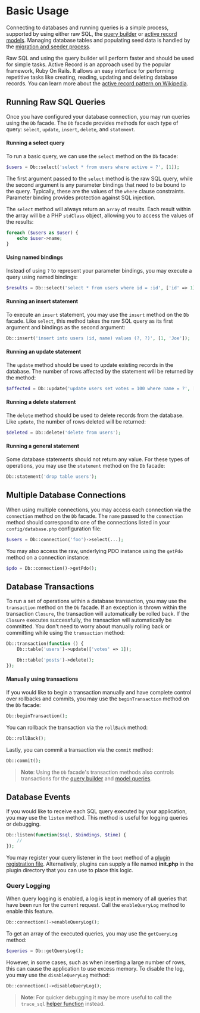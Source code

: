 # Basic Usage

Connecting to databases and running queries is a simple process, supported by using either raw SQL, the [query builder](../database/query.md) or [active record models](../database/model.md). Managing database tables and populating seed data is handled by the [migration and seeder process](../database/structure.md).

Raw SQL and using the query builder will perform faster and should be used for simple tasks. Active Record is an approach used by the popular framework, Ruby On Rails. It allows an easy interface for performing repetitive tasks like creating, reading, updating and deleting database records. You can learn more about the [active record pattern on Wikipedia](http://en.wikipedia.org/wiki/Active_record_pattern).

<a id="oc-running-raw-sql-queries"></a>
## Running Raw SQL Queries

Once you have configured your database connection, you may run queries using the `Db` facade. The `Db` facade provides methods for each type of query: `select`, `update`, `insert`, `delete`, and `statement`.

#### Running a select query

To run a basic query, we can use the `select` method on the `Db` facade:

```php
$users = Db::select('select * from users where active = ?', [1]);
```

The first argument passed to the `select` method is the raw SQL query, while the second argument is any parameter bindings that need to be bound to the query. Typically, these are the values of the `where` clause constraints. Parameter binding provides protection against SQL injection.

The `select` method will always return an `array` of results. Each result within the array will be a PHP `stdClass` object, allowing you to access the values of the results:

```php
foreach ($users as $user) {
    echo $user->name;
}
```

#### Using named bindings

Instead of using `?` to represent your parameter bindings, you may execute a query using named bindings:

```php
$results = Db::select('select * from users where id = :id', ['id' => 1]);
```

#### Running an insert statement

To execute an `insert` statement, you may use the `insert` method on the `Db` facade. Like `select`, this method takes the raw SQL query as its first argument and bindings as the second argument:

```php
Db::insert('insert into users (id, name) values (?, ?)', [1, 'Joe']);
```

#### Running an update statement

The `update` method should be used to update existing records in the database. The number of rows affected by the statement will be returned by the method:

```php
$affected = Db::update('update users set votes = 100 where name = ?', ['John']);
```

#### Running a delete statement

The `delete` method should be used to delete records from the database. Like `update`, the number of rows deleted will be returned:

```php
$deleted = Db::delete('delete from users');
```

#### Running a general statement

Some database statements should not return any value. For these types of operations, you may use the `statement` method on the `Db` facade:

```php
Db::statement('drop table users');
```

<a id="oc-multiple-database-connections"></a>
## Multiple Database Connections

When using multiple connections, you may access each connection via the `connection` method on the `Db` facade. The `name` passed to the `connection` method should correspond to one of the connections listed in your `config/database.php` configuration file:

```php
$users = Db::connection('foo')->select(...);
```

You may also access the raw, underlying PDO instance using the `getPdo` method on a connection instance:

```php
$pdo = Db::connection()->getPdo();
```

## Database Transactions

To run a set of operations within a database transaction, you may use the `transaction` method on the `Db` facade. If an exception is thrown within the transaction `Closure`, the transaction will automatically be rolled back. If the `Closure` executes successfully, the transaction will automatically be committed. You don't need to worry about manually rolling back or committing while using the `transaction` method:

```php
Db::transaction(function () {
    Db::table('users')->update(['votes' => 1]);

    Db::table('posts')->delete();
});
```

#### Manually using transactions

If you would like to begin a transaction manually and have complete control over rollbacks and commits, you may use the `beginTransaction` method on the `Db` facade:

```php
Db::beginTransaction();
```

You can rollback the transaction via the `rollBack` method:

```php
Db::rollBack();
```

Lastly, you can commit a transaction via the `commit` method:

```php
Db::commit();
```

> **Note**: Using the `Db` facade's transaction methods also controls transactions for the [query builder](../database/query.md) and [model queries](../database/model.md).

## Database Events

If you would like to receive each SQL query executed by your application, you may use the `listen` method. This method is useful for logging queries or debugging.

```php
Db::listen(function($sql, $bindings, $time) {
    //
});
```

You may register your query listener in the `boot` method of a [plugin registration file](../extending.md). Alternatively, plugins can supply a file named **init.php** in the plugin directory that you can use to place this logic.

### Query Logging

When query logging is enabled, a log is kept in memory of all queries that have been run for the current request. Call the `enableQueryLog` method to enable this feature.

```php
Db::connection()->enableQueryLog();
```

To get an array of the executed queries, you may use the `getQueryLog` method:

```php
$queries = Db::getQueryLog();
```

However, in some cases, such as when inserting a large number of rows, this can cause the application to use excess memory. To disable the log, you may use the `disableQueryLog` method:

```php
Db::connection()->disableQueryLog();
```

> **Note**: For quicker debugging it may be more useful to call the `trace_sql` [helper function](../services/error-log.md#oc-helper-functions) instead.
